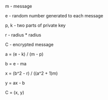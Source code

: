 m    	- message

e    	- random number generated to each message

p, k	- two parts of private key

r	- radius * radius

C	- encrypted message

a = (e - k) / (m - p)

b = e - ma

x = (b^2 - r) / ((a^2 + 1)m)

y = ax - b

C = (x, y)
